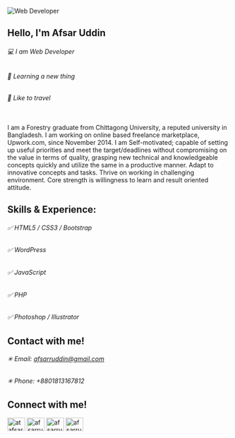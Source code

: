 
![Web Developer](https://pbs.twimg.com/profile_banners/2835629965/1506402934/600x200)

## Hello, I'm Afsar Uddin

###### 💻 I am Web Developer
###### 📔 Learning a new thing
###### 🚙 Like to travel
<br>
I am a Forestry graduate from Chittagong University, a reputed university in Bangladesh. I am working on online based freelance marketplace, Upwork.com, since November 2014. I am Self-motivated; capable of setting up useful priorities and meet the target/deadlines without compromising on the value in terms of quality, grasping new technical and knowledgeable concepts quickly and utilize the same in a productive manner. Adapt to innovative concepts and tasks. Thrive on working in challenging environment. Core strength is willingness to learn and result oriented attitude.


## Skills & Experience: 
###### ✅ HTML5 / CSS3 / Bootstrap 
###### ✅ WordPress 
###### ✅ JavaScript
###### ✅ PHP
###### ✅ Photoshop / Illustrator


## Contact with me!
###### ✳ Email: afsarruddin@gmail.com
###### ✳ Phone: +8801813167812

## Connect with me!

<p align="left">
<a href="https://twitter.com/atafsar" target="blank"><img align="center" src="https://raw.githubusercontent.com/rahuldkjain/github-profile-readme-generator/master/src/images/icons/Social/twitter.svg" alt="atafsar" height="30" width="40" /></a>
<a href="https://linkedin.com/in/afsarruddin" target="blank"><img align="center" src="https://raw.githubusercontent.com/rahuldkjain/github-profile-readme-generator/master/src/images/icons/Social/linked-in-alt.svg" alt="afsarruddin" height="30" width="40" /></a>
<a href="https://fb.com/afsarruddin" target="blank"><img align="center" src="https://raw.githubusercontent.com/rahuldkjain/github-profile-readme-generator/master/src/images/icons/Social/facebook.svg" alt="afsarruddin" height="30" width="40" /></a>
<a href="https://instagram.com/afsarruddin" target="blank"><img align="center" src="https://raw.githubusercontent.com/rahuldkjain/github-profile-readme-generator/master/src/images/icons/Social/instagram.svg" alt="afsarruddin" height="30" width="40" /></a>
</p>

